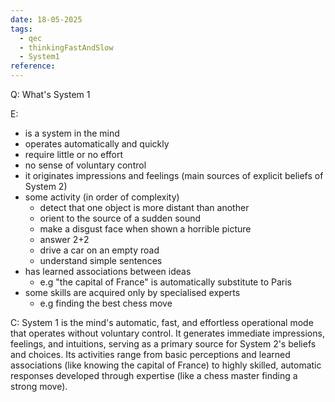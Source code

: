 ```yaml
---
date: 18-05-2025
tags:
  - qec
  - thinkingFastAndSlow
  - System1
reference:
---
```

Q: What's System 1

E:
- is a system in the mind
- operates automatically and quickly
- require little or no effort
- no sense of voluntary control
- it originates impressions and feelings (main sources of explicit beliefs of System 2)
- some activity (in order of complexity)
	- detect that one object is more distant than another
	- orient to the source of a sudden sound
	- make a disgust face when shown a horrible picture
	- answer 2+2
	- drive a car on an empty road
	- understand simple sentences
- has learned associations between ideas
	- e.g "the capital of France" is automatically substitute to Paris
- some skills are acquired only by specialised experts
	- e.g finding the best chess move

C: System 1 is the mind's automatic, fast, and effortless operational mode that operates without voluntary control. It generates immediate impressions, feelings, and intuitions, serving as a primary source for System 2's beliefs and choices. Its activities range from basic perceptions and learned associations (like knowing the capital of France) to highly skilled, automatic responses developed through expertise (like a chess master finding a strong move).